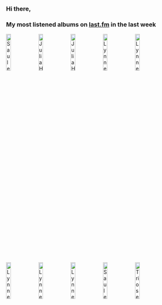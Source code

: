 ### Hi there, 

### My most listened albums on [last.fm](https://www.last.fm/user/jfdesignnet) in the last week

[<img src='https://lastfm.freetls.fastly.net/i/u/300x300/fea282ce551c886a8897b4235b572fef.png' width='16%' height='16%' alt='Saule Kilaite - The Concert'>](https://www.last.fm/music/saule%2bkilaite/the%2bconcert)&nbsp;
[<img src='https://lastfm.freetls.fastly.net/i/u/300x300/51f595eb609f479d0bbc8d2df6af6ac8.jpg' width='16%' height='16%' alt='Julia Hülsmann Trio - Sooner and Later'>](https://www.last.fm/music/julia%2bh%25c3%25bclsmann%2btrio/sooner%2band%2blater)&nbsp;
[<img src='https://lastfm.freetls.fastly.net/i/u/300x300/746aa484080b41c58b46dd589ad88d17.jpg' width='16%' height='16%' alt='Julia Hülsmann Trio - Imprint'>](https://www.last.fm/music/julia%2bh%25c3%25bclsmann%2btrio/imprint)&nbsp;
[<img src='https://lastfm.freetls.fastly.net/i/u/300x300/18badcd2f84688bf1f8ccbcf46094bf5.jpg' width='16%' height='16%' alt='Lynne Arriale Trio - Chimes of Freedom'>](https://www.last.fm/music/lynne%2barriale%2btrio/chimes%2bof%2bfreedom)&nbsp;
[<img src='https://lastfm.freetls.fastly.net/i/u/300x300/fcaa745d6c645b638bc90466ef1b80d6.jpg' width='16%' height='16%' alt='Lynne Arriale Trio - The Lights Are Always On'>](https://www.last.fm/music/lynne%2barriale%2btrio/the%2blights%2bare%2balways%2bon)&nbsp;
<br>
[<img src='https://lastfm.freetls.fastly.net/i/u/300x300/8d70e91e914f0e102c0d3396c3095e29.jpg' width='16%' height='16%' alt='Lynne Arriale Trio - A Long Road Home'>](https://www.last.fm/music/lynne%2barriale%2btrio/a%2blong%2broad%2bhome)&nbsp;
[<img src='https://lastfm.freetls.fastly.net/i/u/300x300/cd2d14f86387abe87f45e8bc21dbabc7.png' width='16%' height='16%' alt='Lynne Arriale Trio - Give Us These Days'>](https://www.last.fm/music/lynne%2barriale%2btrio/give%2bus%2bthese%2bdays)&nbsp;
[<img src='https://lastfm.freetls.fastly.net/i/u/300x300/1916d5994745646767db5860f7b0ddad.jpg' width='16%' height='16%' alt='Lynne Arriale Trio - Melody'>](https://www.last.fm/music/lynne%2barriale%2btrio/melody)&nbsp;
[<img src='https://lastfm.freetls.fastly.net/i/u/300x300/c6ea17678229fc5187bb6696d799dccb.jpg' width='16%' height='16%' alt='Saule Kilaite - Picasso'>](https://www.last.fm/music/saule%2bkilaite/picasso)&nbsp;
[<img src='https://lastfm.freetls.fastly.net/i/u/300x300/ecb57b0b212c1dafb1b96e445380fd4f.jpg' width='16%' height='16%' alt='Triosence - One Summer Night'>](https://www.last.fm/music/triosence/one%2bsummer%2bnight)&nbsp;
<br>
